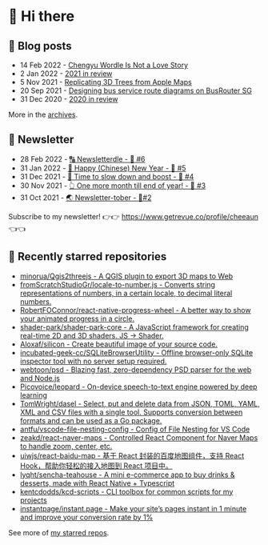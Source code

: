 # 👋 Hi there

## 📝 Blog posts

<!-- feed start -->
- 14 Feb 2022 - [Chengyu Wordle Is Not a Love Story](https://cheeaun.com/blog/2022/02/chengyu-wordle-is-not-a-love-story/)
- 2 Jan 2022 - [2021 in review](https://cheeaun.com/blog/2022/01/2021-in-review/)
- 5 Nov 2021 - [Replicating 3D Trees from Apple Maps](https://cheeaun.com/blog/2021/11/replicating-3d-trees-apple-maps/)
- 20 Sep 2021 - [Designing bus service route diagrams on BusRouter SG](https://cheeaun.com/blog/2021/09/bus-service-route-diagrams-busrouter-sg/)
- 31 Dec 2020 - [2020 in review](https://cheeaun.com/blog/2020/12/2020-in-review/)
<!-- feed end -->

More in the [archives](https://cheeaun.com/blog/archives/).

## 📰 Newsletter

<!-- newsletter start -->
- 28 Feb 2022 - [🔠 Newsletterdle - 🥫 #6](https://www.getrevue.co/profile/cheeaun/issues/newsletterdle-6-1014288)
- 31 Jan 2022 - [🧧 Happy (Chinese) New Year - 🥫 #5](https://www.getrevue.co/profile/cheeaun/issues/happy-chinese-new-year-5-963222)
- 31 Dec 2021 - [🥃 Time to slow down and boost - 🥫 #4](https://www.getrevue.co/profile/cheeaun/issues/time-to-slow-down-and-boost-4-906334)
- 30 Nov 2021 - [👆 One more month till end of year! - 🥫 #3](https://www.getrevue.co/profile/cheeaun/issues/one-more-month-till-end-of-year-3-835833)
- 31 Oct 2021 - [🌏 Newsletter-tober - 🥫#2](https://www.getrevue.co/profile/cheeaun/issues/newsletter-tober-2-788703)
<!-- newsletter end -->

Subscribe to my newsletter! 👉👉 https://www.getrevue.co/profile/cheeaun 👈👈

## 🌟 Recently starred repositories

<!-- starred repos start -->
- [minorua/Qgis2threejs - A QGIS plugin to export 3D maps to Web](https://github.com/minorua/Qgis2threejs)
- [fromScratchStudioGr/locale-to-number.js - Converts string representations of numbers, in a certain locale, to decimal literal numbers.](https://github.com/fromScratchStudioGr/locale-to-number.js)
- [RobertFOConnor/react-native-progress-wheel - A better way to show your animated progress in a circle.](https://github.com/RobertFOConnor/react-native-progress-wheel)
- [shader-park/shader-park-core - A JavaScript framework for creating real-time 2D and 3D shaders. JS -> Shader.](https://github.com/shader-park/shader-park-core)
- [Aloxaf/silicon - Create beautiful image of your source code.](https://github.com/Aloxaf/silicon)
- [incubated-geek-cc/SQLiteBrowserUtility - Offline browser-only SQLite inspector tool with no server setup required.](https://github.com/incubated-geek-cc/SQLiteBrowserUtility)
- [webtoon/psd - Blazing fast, zero-dependency PSD parser for the web and Node.js](https://github.com/webtoon/psd)
- [Picovoice/leopard - On-device speech-to-text engine powered by deep learning ](https://github.com/Picovoice/leopard)
- [TomWright/dasel - Select, put and delete data from JSON, TOML, YAML, XML and CSV files with a single tool. Supports conversion between formats and can be used as a Go package.](https://github.com/TomWright/dasel)
- [antfu/vscode-file-nesting-config - Config of File Nesting for VS Code](https://github.com/antfu/vscode-file-nesting-config)
- [zeakd/react-naver-maps - Controlled React Component for Naver Maps to handle zoom, center, etc.](https://github.com/zeakd/react-naver-maps)
- [uiwjs/react-baidu-map - 基于 React 封装的百度地图组件，支持 React Hook，帮助你轻松的接入地图到 React 项目中。](https://github.com/uiwjs/react-baidu-map)
- [lyqht/sencha-teahouse - A mini e-commerce app to buy drinks & desserts, made with React Native + Typescript](https://github.com/lyqht/sencha-teahouse)
- [kentcdodds/kcd-scripts - CLI toolbox for common scripts for my projects](https://github.com/kentcdodds/kcd-scripts)
- [instantpage/instant.page - Make your site’s pages instant in 1 minute and improve your conversion rate by 1%](https://github.com/instantpage/instant.page)
<!-- starred repos end -->

See more of [my starred repos](https://github.com/stars/cheeaun/).